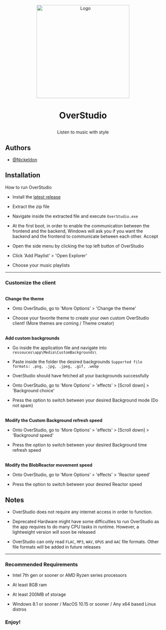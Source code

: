 <p align="center" width="300" style="margin-bottom:0"><img src="https://github.com/Nickeldon/OverStudio/blob/main/Addons/logo/logowin.png" alt="Logo" width="300"></img></p>

# <p align="center">OverStudio</p>

<p align="center">Listen to music with style</p>



## Authors

- [@Nickeldon](https://github.com/Nickeldon)



## Installation

How to run OverStudio

- Install the [latest release](https://github.com/Nickeldon/OverStudio/releases/tag/v3.6.0)

- Extract the zip file

- Navigate inside the extracted file and execute ``OverStudio.exe``

- At the first boot, in order to enable the communication between the frontend and the backend, Windows will ask you if you want the backend and the frontend to communicate between each other. Accept

- Open the side menu by clicking the top left button of OverStudio

- Click 'Add Playlist' > 'Open Explorer'

- Choose your music playlists

----------------------------------------

### Customize the client

</br>
<b>Change the theme</b>

- Onto OverStudio, go to 'More Options' > 'Change the theme'

- Choose your favorite theme to create your own custom OverStudio client! (More themes are coming / Theme creator)

</br>
<b>Add custom backgrounds</b>

- Go inside the application file and navigate into ``ressouces\app\Media\CustomBackgrounds\``

- Paste inside the folder the desired backgrounds `Supported file formats: .png, .jpg, .jpeg, .gif, .webp`

- OverStudio should have fetched all your backgrounds successfully

- Onto OverStudio, go to 'More Options' > 'effects' > [Scroll down] > 'Background choice'

- Press the option to switch between your desired Background mode (Do not spam)

</br>
<b>Modify the Custom Background refresh speed</b>

- Onto OverStudio, go to 'More Options' > 'effects' > [Scroll down] > 'Background speed'

- Press the option to switch between your desired Background time refresh speed

</br>
<b>Modify the BlobReactor movement speed</b>

- Onto OverStudio, go to 'More Options' > 'effects' > 'Reactor speed'

- Press the option to switch between your desired Reactor speed


## Notes

- OverStudio does not require any internet access in order to function.

- Deprecated Hardware might have some difficulties to run OverStudio as the app requires to do many CPU tasks in runtime. However, a lightweight version will soon be released

- OverStudio can only read `FLAC`, `MP3`, `WAV`, `OPUS` and `AAC` file formats. Other file formats will be added in future releases

-----------------------------------------------------
### Recommended Requirements
- Intel 7th gen or sooner or AMD Ryzen series processors

- At least 8GB ram

- At least 200MB of storage

- Windows 8.1 or sooner / MacOS 10.15 or sooner / Any x64 based Linux distros


### Enjoy!
